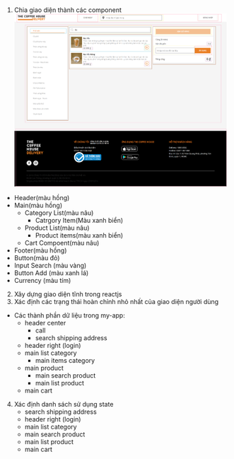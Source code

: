#
1. Chia giao diện thành các component
![img](./theme/img/md-reactjs.png)
- Header(màu hồng)
- Main(màu hồng)
    + Category List(màu nâu)
        + Catrgory Item(Màu xanh biển)
    + Product List(màu nâu)
        + Product items(màu xanh biển)
    + Cart Compoent(màu nâu)
- Footer(màu hồng)
- Button(màu đỏ)
- Input Search (màu vàng)
- Button Add (màu xanh lá)
- Currency (màu tím)
2. Xây dựng giao diện tĩnh trong reactjs
3. Xác định các trạng thái hoàn chỉnh nhỏ nhất của giao diện người dùng
- Các thành phần dữ liệu trong my-app:
    + header center
        + call
        + search shipping address
    + header right (login)
    + main list category
        + main items category 
    + main product
        + main search product 
        + main list product 
    + main cart
4. Xác định danh sách sử dụng state
    - search shipping address
    - header right (login)
    - main list category
    - main search product 
    - main list product 
    - main cart